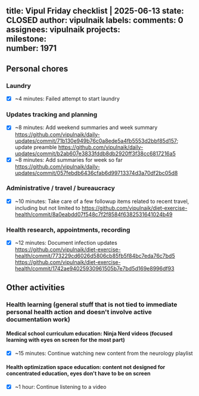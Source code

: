 title:	Vipul Friday checklist | 2025-06-13
state:	CLOSED
author:	vipulnaik
labels:	
comments:	0
assignees:	vipulnaik
projects:	
milestone:	
number:	1971
--
## Personal chores

### Laundry

- [x] ~4 minutes: Failed attempt to start laundry

### Updates tracking and planning

- [x] ~8 minutes: Add weekend summaries and week summary https://github.com/vipulnaik/daily-updates/commit/71b130e949b76c0a8ede5a4fb5553d2bbf85d157; update preamble https://github.com/vipulnaik/daily-updates/commit/b2ab607e3833fddb8db2920ff3f38cc6817216a5
- [x] ~8 minutes: Add summaries for week so far https://github.com/vipulnaik/daily-updates/commit/057febdb6436cfab6d99713374d3a70df2bc05d8

### Administrative / travel / bureaucracy

- [x] ~10 minutes: Take care of a few followup items related to recent travel, including but not limited to https://github.com/vipulnaik/diet-exercise-health/commit/8a0eabdd07f548c7f2f8584f6382531641024b49

### Health research, appointments, recording

- [x] ~12 minutes: Document infection updates https://github.com/vipulnaik/diet-exercise-health/commit/773229cd6026d5806cb85fb5f84bc7eda76c7bd5 https://github.com/vipulnaik/diet-exercise-health/commit/1742ae94025930961505b7e7bd5d169e8996df93

## Other activities

### Health learning (general stuff that is not tied to immediate personal health action and doesn't involve active documentation work)

#### Medical school curriculum education: Ninja Nerd videos (focused learning with eyes on screen for the most part)

- [x] ~15 minutes: Continue watching new content from the neurology playlist

#### Health optimization space education: content not designed for concentrated education, eyes don't have to be on screen

- [x] ~1 hour: Continue listening to a video
